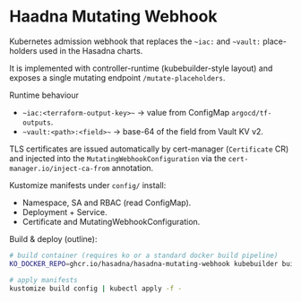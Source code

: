 # Haadna Mutating Webhook

Kubernetes admission webhook that replaces the `~iac:` and `~vault:`
place-holders used in the Hasadna charts.

It is implemented with controller-runtime (kubebuilder-style layout) and
exposes a single mutating endpoint `/mutate-placeholders`.

Runtime behaviour
* `~iac:<terraform-output-key>~` → value from ConfigMap `argocd/tf-outputs`.
* `~vault:<path>:<field>~`      → base-64 of the field from Vault KV v2.

TLS certificates are issued automatically by cert-manager (`Certificate`
CR) and injected into the `MutatingWebhookConfiguration` via the
`cert-manager.io/inject-ca-from` annotation.

Kustomize manifests under `config/` install:

* Namespace, SA and RBAC (read ConfigMap).
* Deployment + Service.
* Certificate and MutatingWebhookConfiguration.

Build & deploy (outline):

```bash
# build container (requires ko or a standard docker build pipeline)
KO_DOCKER_REPO=ghcr.io/hasadna/hasadna-mutating-webhook kubebuilder build .

# apply manifests
kustomize build config | kubectl apply -f -
```
